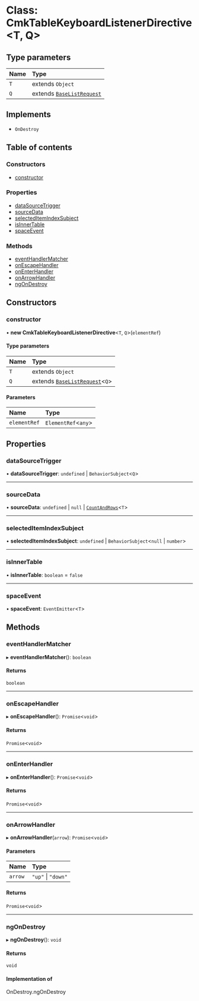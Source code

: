 # Class: CmkTableKeyboardListenerDirective<T, Q\>

## Type parameters

| Name | Type |
| :------ | :------ |
| `T` | extends `Object` |
| `Q` | extends [`BaseListRequest`](BaseListRequest.md) |

## Implements

- `OnDestroy`

## Table of contents

### Constructors

- [constructor](CmkTableKeyboardListenerDirective.md#constructor)

### Properties

- [dataSourceTrigger](CmkTableKeyboardListenerDirective.md#datasourcetrigger)
- [sourceData](CmkTableKeyboardListenerDirective.md#sourcedata)
- [selectedItemIndexSubject](CmkTableKeyboardListenerDirective.md#selecteditemindexsubject)
- [isInnerTable](CmkTableKeyboardListenerDirective.md#isinnertable)
- [spaceEvent](CmkTableKeyboardListenerDirective.md#spaceevent)

### Methods

- [eventHandlerMatcher](CmkTableKeyboardListenerDirective.md#eventhandlermatcher)
- [onEscapeHandler](CmkTableKeyboardListenerDirective.md#onescapehandler)
- [onEnterHandler](CmkTableKeyboardListenerDirective.md#onenterhandler)
- [onArrowHandler](CmkTableKeyboardListenerDirective.md#onarrowhandler)
- [ngOnDestroy](CmkTableKeyboardListenerDirective.md#ngondestroy)

## Constructors

### constructor

• **new CmkTableKeyboardListenerDirective**<`T`, `Q`\>(`elementRef`)

#### Type parameters

| Name | Type |
| :------ | :------ |
| `T` | extends `Object` |
| `Q` | extends [`BaseListRequest`](BaseListRequest.md)<`Q`\> |

#### Parameters

| Name | Type |
| :------ | :------ |
| `elementRef` | `ElementRef`<`any`\> |

## Properties

### dataSourceTrigger

• **dataSourceTrigger**: `undefined` \| `BehaviorSubject`<`Q`\>

___

### sourceData

• **sourceData**: `undefined` \| ``null`` \| [`CountAndRows`](../interfaces/CountAndRows.md)<`T`\>

___

### selectedItemIndexSubject

• **selectedItemIndexSubject**: `undefined` \| `BehaviorSubject`<``null`` \| `number`\>

___

### isInnerTable

• **isInnerTable**: `boolean` = `false`

___

### spaceEvent

• **spaceEvent**: `EventEmitter`<`T`\>

## Methods

### eventHandlerMatcher

▸ **eventHandlerMatcher**(): `boolean`

#### Returns

`boolean`

___

### onEscapeHandler

▸ **onEscapeHandler**(): `Promise`<`void`\>

#### Returns

`Promise`<`void`\>

___

### onEnterHandler

▸ **onEnterHandler**(): `Promise`<`void`\>

#### Returns

`Promise`<`void`\>

___

### onArrowHandler

▸ **onArrowHandler**(`arrow`): `Promise`<`void`\>

#### Parameters

| Name | Type |
| :------ | :------ |
| `arrow` | ``"up"`` \| ``"down"`` |

#### Returns

`Promise`<`void`\>

___

### ngOnDestroy

▸ **ngOnDestroy**(): `void`

#### Returns

`void`

#### Implementation of

OnDestroy.ngOnDestroy
